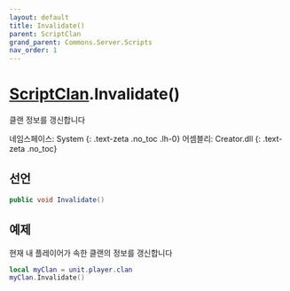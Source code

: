 ```yaml
---
layout: default
title: Invalidate()
parent: ScriptClan
grand_parent: Commons.Server.Scripts
nav_order: 1
---
```


<!-- 아래로 편집 -->

# [ScriptClan](../../).Invalidate()
클랜 정보를 갱신합니다

네임스페이스: System
{: .text-zeta .no_toc .lh-0}
어셈블리: Creator.dll
{: .text-zeta .no_toc}

## 선언
```cs
public void Invalidate()
```

## 예제
현재 내 플레이어가 속한 클랜의 정보를 갱신합니다
```lua
local myClan = unit.player.clan
myClan.Invalidate()
```

